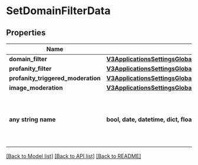 # SetDomainFilterData


## Properties
Name | Type | Description | Notes
------------ | ------------- | ------------- | -------------
**domain_filter** | [**V3ApplicationsSettingsGlobalCustomTypeDomainFilter**](V3ApplicationsSettingsGlobalCustomTypeDomainFilter.md) |  | [optional] 
**profanity_filter** | [**V3ApplicationsSettingsGlobalCustomTypeProfanityFilter**](V3ApplicationsSettingsGlobalCustomTypeProfanityFilter.md) |  | [optional] 
**profanity_triggered_moderation** | [**V3ApplicationsSettingsGlobalCustomTypeProfanityTriggeredModeration**](V3ApplicationsSettingsGlobalCustomTypeProfanityTriggeredModeration.md) |  | [optional] 
**image_moderation** | [**V3ApplicationsSettingsGlobalCustomTypeImageModeration**](V3ApplicationsSettingsGlobalCustomTypeImageModeration.md) |  | [optional] 
**any string name** | **bool, date, datetime, dict, float, int, list, str, none_type** | any string name can be used but the value must be the correct type | [optional]

[[Back to Model list]](../README.md#documentation-for-models) [[Back to API list]](../README.md#documentation-for-api-endpoints) [[Back to README]](../README.md)


